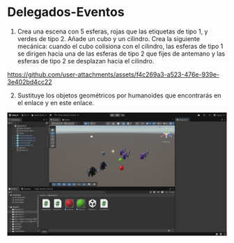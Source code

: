 # Delegados-Eventos

1. Crea una escena con 5 esferas, rojas que las etiquetas de tipo 1, y verdes de tipo 2. Añade un cubo y un cilindro. Crea la siguiente mecánica: cuando el cubo colisiona con el cilindro, las esferas de tipo 1 se dirigen hacia una de las esferas de tipo 2 que fijes de antemano y las esferas de tipo 2 se desplazan hacia el cilindro.

https://github.com/user-attachments/assets/f4c269a3-a523-476e-939e-3e402bd4cc22

2. Sustituye los objetos geométricos por humanoides  que encontrarás en el enlace y en este enlace.

![Captura](./image/Captura%20de%20pantalla%202025-10-20%20114615.png)
